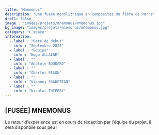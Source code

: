 ```yaml
---
title: "Mnemonus"
description: "Une fusée monolithique en composites de fibre de verre"
draft: false
image : "images/projets/mnemonus/mnemonus.jpg"
bg_image: "images/projets/mnemonus/mnemonus.jpg"
category: "C'space"
information:
  - label : "Date de début"
    info : "Septembre 2023"
  - label : "Equipe"
    info : "Hugo ALLAIRE"
  - label : ""
    info : "Anatole BOUDARD"
  - label : ""
    info : "Charles PILON"
  - label : ""
    info : "Vianney SAADETIAN"
  - label : ""
    info : "Nicolas THIERRY"
---
```


## [FUSÉE] MNEMONUS

Le retour d'expérience est en cours de rédaction par l'équipe du projet, il sera disponbile sous peu !
 
 